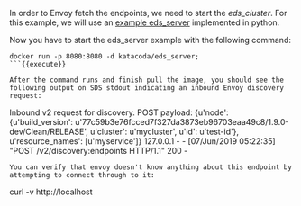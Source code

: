 In order to Envoy fetch the endpoints, we need to start the *eds_cluster*. For this example, we will use an [example eds_server](https://github.com/salrashid123/envoy_discovery) implemented in python.

Now you have to start the eds_server example with the following command:

```
docker run -p 8080:8080 -d katacoda/eds_server;
```{{execute}}

After the command runs and finish pull the image, you should see the following output on SDS stdout indicating an inbound Envoy discovery request:

```
Inbound v2 request for discovery.  POST payload: {u'node': {u'build_version': u'77c59b3e76fcced7f327da3873eb96703eaa49c8/1.9.0-dev/Clean/RELEASE', u'cluster': u'mycluster', u'id': u'test-id'}, u'resource_names': [u'myservice']}
127.0.0.1 - - [07/Jun/2019 05:22:35] "POST /v2/discovery:endpoints HTTP/1.1" 200 -
```
You can verify that envoy doesn't know anything about this endpoint by attempting to connect through to it:

```
curl -v http://localhost
```{{execute}}

